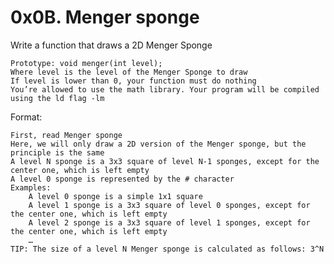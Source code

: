 # 0x0B. Menger sponge

Write a function that draws a 2D Menger Sponge

    Prototype: void menger(int level);
    Where level is the level of the Menger Sponge to draw
    If level is lower than 0, your function must do nothing
    You’re allowed to use the math library. Your program will be compiled using the ld flag -lm

Format:

    First, read Menger sponge
    Here, we will only draw a 2D version of the Menger sponge, but the principle is the same
    A level N sponge is a 3x3 square of level N-1 sponges, except for the center one, which is left empty
    A level 0 sponge is represented by the # character
    Examples:
        A level 0 sponge is a simple 1x1 square
        A level 1 sponge is a 3x3 square of level 0 sponges, except for the center one, which is left empty
        A level 2 sponge is a 3x3 square of level 1 sponges, except for the center one, which is left empty
        …
    TIP: The size of a level N Menger sponge is calculated as follows: 3^N
